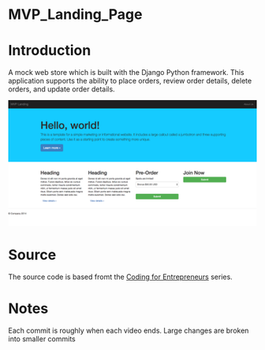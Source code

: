 MVP_Landing_Page
================

# Introduction

A mock web store which is built with the Django Python framework. This application supports the ability to place orders, review order details, delete orders, and update order details.

![mvp-screenshot](mvp-screenshot.png)


# Source

The source code is based fromt the [Coding for Entrepreneurs](https://www.youtube.com/playlist?list=PLEsfXFp6DpzRgedo9IzmcpXYoSeDg29Tx) series.

# Notes

Each commit is roughly when each video ends. Large changes are broken into smaller commits
